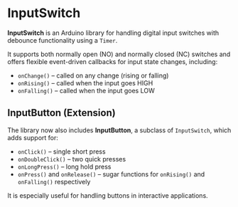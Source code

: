 # InputSwitch

**InputSwitch** is an Arduino library for handling digital input switches with debounce functionality using a `Timer`.

It supports both normally open (NO) and normally closed (NC) switches and offers flexible event-driven callbacks for input state changes, including:

- `onChange()` – called on any change (rising or falling)
- `onRising()` – called when the input goes HIGH
- `onFalling()` – called when the input goes LOW

## InputButton (Extension)

The library now also includes **InputButton**, a subclass of `InputSwitch`, which adds support for:

- `onClick()` – single short press
- `onDoubleClick()` – two quick presses
- `onLongPress()` – long hold press
- `onPress()` and `onRelease()` – sugar functions for `onRising()` and `onFalling()` respectively

It is especially useful for handling buttons in interactive applications.
